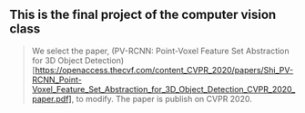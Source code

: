 ##  This is the final project of the computer vision class
>  We select the paper, (PV-RCNN: Point-Voxel Feature Set Abstraction for 3D Object Detection)[https://openaccess.thecvf.com/content_CVPR_2020/papers/Shi_PV-RCNN_Point-Voxel_Feature_Set_Abstraction_for_3D_Object_Detection_CVPR_2020_paper.pdf], to modify.
>  The paper is publish on CVPR 2020.
